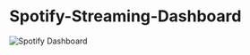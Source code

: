 # Spotify-Streaming-Dashboard
![Spotify Dashboard](https://github.com/santicatano/Documents/blob/main/Spotify%20Dashboard%20Images/Charts.png)
